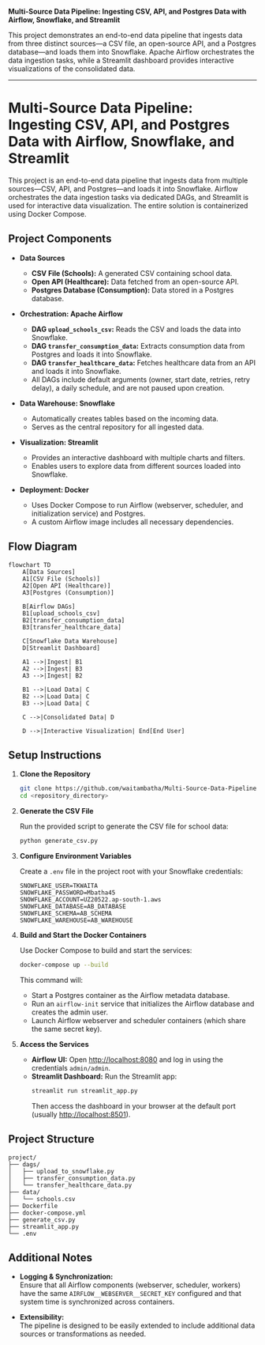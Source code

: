  **Multi-Source Data Pipeline: Ingesting CSV, API, and Postgres Data with Airflow, Snowflake, and Streamlit**

This project demonstrates an end-to-end data pipeline that ingests data from three distinct sources—a CSV file, an open-source API, and a Postgres database—and loads them into Snowflake. Apache Airflow orchestrates the data ingestion tasks, while a Streamlit dashboard provides interactive visualizations of the consolidated data.

---
# Multi-Source Data Pipeline: Ingesting CSV, API, and Postgres Data with Airflow, Snowflake, and Streamlit

This project is an end-to-end data pipeline that ingests data from multiple sources—CSV, API, and Postgres—and loads it into Snowflake. Airflow orchestrates the data ingestion tasks via dedicated DAGs, and Streamlit is used for interactive data visualization. The entire solution is containerized using Docker Compose.

## Project Components

- **Data Sources**
  - **CSV File (Schools):** A generated CSV containing school data.
  - **Open API (Healthcare):** Data fetched from an open-source API.
  - **Postgres Database (Consumption):** Data stored in a Postgres database.

- **Orchestration: Apache Airflow**
  - **DAG `upload_schools_csv`:** Reads the CSV and loads the data into Snowflake.
  - **DAG `transfer_consumption_data`:** Extracts consumption data from Postgres and loads it into Snowflake.
  - **DAG `transfer_healthcare_data`:** Fetches healthcare data from an API and loads it into Snowflake.
  - All DAGs include default arguments (owner, start date, retries, retry delay), a daily schedule, and are not paused upon creation.

- **Data Warehouse: Snowflake**
  - Automatically creates tables based on the incoming data.
  - Serves as the central repository for all ingested data.

- **Visualization: Streamlit**
  - Provides an interactive dashboard with multiple charts and filters.
  - Enables users to explore data from different sources loaded into Snowflake.

- **Deployment: Docker**
  - Uses Docker Compose to run Airflow (webserver, scheduler, and initialization service) and Postgres.
  - A custom Airflow image includes all necessary dependencies.

## Flow Diagram

```mermaid
flowchart TD
    A[Data Sources]
    A1[CSV File (Schools)]
    A2[Open API (Healthcare)]
    A3[Postgres (Consumption)]
    
    B[Airflow DAGs]
    B1[upload_schools_csv]
    B2[transfer_consumption_data]
    B3[transfer_healthcare_data]
    
    C[Snowflake Data Warehouse]
    D[Streamlit Dashboard]

    A1 -->|Ingest| B1
    A2 -->|Ingest| B3
    A3 -->|Ingest| B2
    
    B1 -->|Load Data| C
    B2 -->|Load Data| C
    B3 -->|Load Data| C
    
    C -->|Consolidated Data| D

    D -->|Interactive Visualization| End[End User]
```

## Setup Instructions

1. **Clone the Repository**

   ```bash
   git clone https://github.com/waitambatha/Multi-Source-Data-Pipeline-Ingesting-CSV-API---Postgres-Data-with-Airflow-Snowflake---Streamlit/new/main?filename=README.md
   cd <repository_directory>
   ```

2. **Generate the CSV File**

   Run the provided script to generate the CSV file for school data:

   ```bash
   python generate_csv.py
   ```

3. **Configure Environment Variables**

   Create a `.env` file in the project root with your Snowflake credentials:

   ```dotenv
   SNOWFLAKE_USER=TKWAITA
   SNOWFLAKE_PASSWORD=Mbatha45
   SNOWFLAKE_ACCOUNT=UZ20522.ap-south-1.aws
   SNOWFLAKE_DATABASE=AB_DATABASE
   SNOWFLAKE_SCHEMA=AB_SCHEMA
   SNOWFLAKE_WAREHOUSE=AB_WAREHOUSE
   ```

4. **Build and Start the Docker Containers**

   Use Docker Compose to build and start the services:

   ```bash
   docker-compose up --build
   ```

   This command will:
   - Start a Postgres container as the Airflow metadata database.
   - Run an `airflow-init` service that initializes the Airflow database and creates the admin user.
   - Launch Airflow webserver and scheduler containers (which share the same secret key).
   
5. **Access the Services**

   - **Airflow UI:** Open [http://localhost:8080](http://localhost:8080) and log in using the credentials `admin/admin`.
   - **Streamlit Dashboard:** Run the Streamlit app:
     ```bash
     streamlit run streamlit_app.py
     ```
     Then access the dashboard in your browser at the default port (usually [http://localhost:8501](http://localhost:8501)).

## Project Structure

```
project/
├── dags/
│   ├── upload_to_snowflake.py
│   ├── transfer_consumption_data.py
│   └── transfer_healthcare_data.py
├── data/
│   └── schools.csv
├── Dockerfile
├── docker-compose.yml
├── generate_csv.py
├── streamlit_app.py
└── .env
```

## Additional Notes

- **Logging & Synchronization:**  
  Ensure that all Airflow components (webserver, scheduler, workers) have the same `AIRFLOW__WEBSERVER__SECRET_KEY` configured and that system time is synchronized across containers.
  
- **Extensibility:**  
  The pipeline is designed to be easily extended to include additional data sources or transformations as needed.

